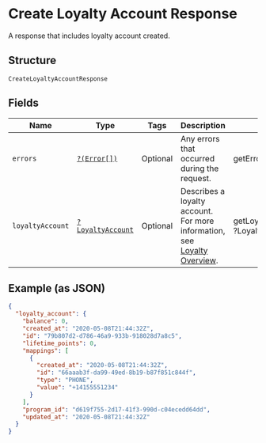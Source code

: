 
# Create Loyalty Account Response

A response that includes loyalty account created.

## Structure

`CreateLoyaltyAccountResponse`

## Fields

| Name | Type | Tags | Description | Getter | Setter |
|  --- | --- | --- | --- | --- | --- |
| `errors` | [`?(Error[])`](/doc/models/error.md) | Optional | Any errors that occurred during the request. | getErrors(): ?array | setErrors(?array errors): void |
| `loyaltyAccount` | [`?LoyaltyAccount`](/doc/models/loyalty-account.md) | Optional | Describes a loyalty account. For more information, see<br>[Loyalty Overview](https://developer.squareup.com/docs/loyalty/overview). | getLoyaltyAccount(): ?LoyaltyAccount | setLoyaltyAccount(?LoyaltyAccount loyaltyAccount): void |

## Example (as JSON)

```json
{
  "loyalty_account": {
    "balance": 0,
    "created_at": "2020-05-08T21:44:32Z",
    "id": "79b807d2-d786-46a9-933b-918028d7a8c5",
    "lifetime_points": 0,
    "mappings": [
      {
        "created_at": "2020-05-08T21:44:32Z",
        "id": "66aaab3f-da99-49ed-8b19-b87f851c844f",
        "type": "PHONE",
        "value": "+14155551234"
      }
    ],
    "program_id": "d619f755-2d17-41f3-990d-c04ecedd64dd",
    "updated_at": "2020-05-08T21:44:32Z"
  }
}
```

